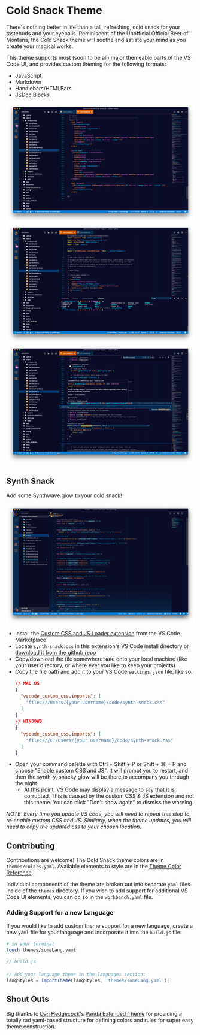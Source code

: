 # Cold Snack Theme

There's nothing better in life than a tall, refreshing, cold snack for your tastebuds and your eyeballs.
Reminiscent of the Unofficial Official Beer of Montana, the Cold Snack theme will soothe and satiate your mind
as you create your magical works.

This theme supports most (soon to be all) major themeable parts of the VS Code UI, and provides custom theming for the following formats:

- JavaScript
- Markdown
- Handlebars/HTMLBars
- JSDoc Blocks

![Screenshot 1](https://github.com/evrowe/vscode-cold-snack/raw/master/screenshot1.png)
![Screenshot 2](https://github.com/evrowe/vscode-cold-snack/raw/master/screenshot2.png)
![Screenshot 3](https://github.com/evrowe/vscode-cold-snack/raw/master/screenshot3.png)

## Synth Snack

Add some Synthwave glow to your cold snack!

![Screenshot 4](https://github.com/evrowe/vscode-cold-snack/raw/master/screenshot4.png)

- Install the [Custom CSS and JS Loader extension](https://marketplace.visualstudio.com/items?itemName=be5invis.vscode-custom-css) from the VS Code Marketplace
- Locate `synth-snack.css` in this extension's VS Code install directory or [download it from the github repo](https://github.com/evrowe/vscode-cold-snack)
- Copy/download the file somewhere safe onto your local machine (like your user directory, or where ever you like to keep your projects)
- Copy the file path and add it to your VS Code `settings.json` file, like so:
    ```json
    // MAC OS
    {
      "vscode_custom_css.imports": [
        "file:///Users/{your username}/code/synth-snack.css"
      ]
    }
    // WINDOWS
    {
      "vscode_custom_css.imports": [
        "file:///C:/Users/{your username}/code/synth-snack.css"
      ]
    }
    ```
- Open your command palette with Ctrl + Shift + P or Shift + ⌘ + P and choose "Enable custom CSS and JS". It will prompt you to restart, and then the synth-y, snacky glow will be there to accompany you through the night
    - At this point, VS Code may display a message to say that it is corrupted. This is caused by the custom CSS & JS extension and not this theme. You can click "Don't show again" to dismiss the warning.

_NOTE: Every time you update VS code, you will need to repeat this step to re-enable custom CSS and JS. Similarly, when the theme updates, you will need to copy the updated css to your chosen location._

## Contributing
Contributions are welcome! The Cold Snack theme colors are in `themes/colors.yaml`.
Available elements to style are in the
[Theme Color Reference](https://code.visualstudio.com/docs/getstarted/theme-color-reference).

Individual components of the theme are broken out into separate `yaml` files inside of the `themes` directory. If you wish to add support for additional VS Code UI elements, you can do so in the `workbench.yaml` file.

### Adding Support for a new Language

If you would like to add custom theme support for a new language, create a new `yaml` file for your language and incorporate it into the `build.js` file:

```bash
# in your terminal
touch themes/someLang.yaml
```

```javascript
// build.js

// Add your language theme in the languages section:
langStyles = importTheme(langStyles, 'themes/someLang.yaml');
```

## Shout Outs

Big thanks to [Dan Hedgecock](https://github.com/DHedgecock)'s [Panda Extended Theme](https://github.com/DHedgecock/vscode-panda-extended) for providing a totally rad yaml-based structure for defining colors and rules for super easy theme construction.